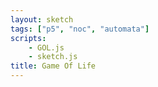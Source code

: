 ```yaml
---
layout: sketch
tags: ["p5", "noc", "automata"]
scripts: 
    - GOL.js
    - sketch.js
title: Game Of Life
---
```

